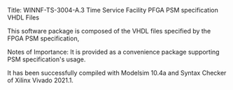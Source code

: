 Title: WINNF-TS-3004-A.3 Time Service Facility PFGA PSM specification VHDL Files

This software package is composed of the VHDL files specified by the FPGA PSM specification, 

Notes of Importance: It is provided as a convenience package supporting PSM specification's usage. 

It has been successfully compiled with Modelsim 10.4a and Syntax Checker of Xilinx Vivado 2021.1.